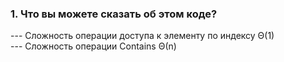 <h3>1. Что вы можете сказать об этом коде?</h3>
--- Сложность операции доступа к элементу по индексу Θ(1)<br>
--- Сложность операции Contains Θ(n)